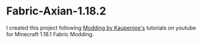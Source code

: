 # Fabric-Axian-1.18.2

I created this project following [Modding by Kaupenjoe's](https://www.youtube.com/c/TKaupenjoe/videos) tutorials on youtube for Minecraft 1.18.1 Fabric Modding.

